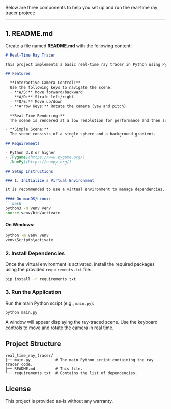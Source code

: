 Below are three components to help you set up and run the real‑time ray tracer project:

---

## 1. README.md

Create a file named **README.md** with the following content:

```markdown
# Real-Time Ray Tracer

This project implements a basic real‑time ray tracer in Python using Pygame and NumPy. The application demonstrates a simple dynamic scene featuring a sphere and a background gradient. You can control the camera in real time using keyboard input to move and rotate the view.

## Features

- **Interactive Camera Control:**  
  Use the following keys to navigate the scene:  
  - **W/S:** Move forward/backward  
  - **A/D:** Strafe left/right  
  - **Q/E:** Move up/down  
  - **Arrow Keys:** Rotate the camera (yaw and pitch)

- **Real‑Time Rendering:**  
  The scene is rendered at a low resolution for performance and then scaled to the window size for display.

- **Simple Scene:**  
  The scene consists of a single sphere and a background gradient.

## Requirements

- Python 3.8 or higher
- [Pygame](https://www.pygame.org/)
- [NumPy](https://numpy.org/)

## Setup Instructions

### 1. Initialize a Virtual Environment

It is recommended to use a virtual environment to manage dependencies.

#### On macOS/Linux:
```bash
python3 -m venv venv
source venv/bin/activate
```

#### On Windows:
```bash
python -m venv venv
venv\Scripts\activate
```

### 2. Install Dependencies

Once the virtual environment is activated, install the required packages using the provided `requirements.txt` file:

```bash
pip install -r requirements.txt
```

### 3. Run the Application

Run the main Python script (e.g., `main.py`):

```bash
python main.py
```

A window will appear displaying the ray-traced scene. Use the keyboard controls to move and rotate the camera in real time.

## Project Structure

```
real_time_ray_tracer/
├── main.py           # The main Python script containing the ray tracer code.
├── README.md         # This file.
└── requirements.txt  # Contains the list of dependencies.
```

## License

This project is provided as-is without any warranty.